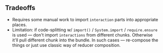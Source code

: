 ## Tradeoffs

* Requires some manual work to import `interaction` parts into appropriate places.
* Limitation: if code-splitting w/  `import()` / `System.import` / `require.ensure` is used — don't import `interactions` from different chunks. Otherwise it'll pull different chunk into the bundle. In such cases — re-compose the things or just use classic way of reducer composition.
